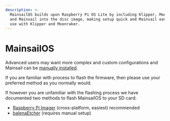 ```yaml
---
description: >-
  MainsailOS builds upon Raspberry Pi OS Lite by including Klipper, Moonraker,
  and Mainsail into the disc image, making setup quick and Mainsail easier to
  use with Klipper and Moonraker.
---
```


# MainsailOS

Advanced users may want more complex and custom configurations and Mainsail can be [manually installed](https://docs.mainsail.xyz/setup/manual-setup).

If you are familiar with process to flash the firmware, then please use your preferred method as you normally would.

If however you are unfamiliar with the flashing process we have documented two methods to flash MainsailOS to your SD card:

* [Raspberry Pi Imager](https://docs.mainsail.xyz/setup/mainsailos/pi-imager) (cross-platform, easiest) recommended
* [balenaEtcher](https://docs.mainsail.xyz/setup/mainsailos/balena-etcher) (requires manual setup)

